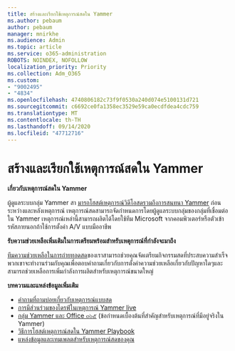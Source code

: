 ```yaml
---
title: สร้างและเรียกใช้เหตุการณ์สดใน Yammer
ms.author: pebaum
author: pebaum
manager: mnirkhe
ms.audience: Admin
ms.topic: article
ms.service: o365-administration
ROBOTS: NOINDEX, NOFOLLOW
localization_priority: Priority
ms.collection: Adm_O365
ms.custom:
- "9002495"
- "4834"
ms.openlocfilehash: 4740806182c73f9f0530a240d074e5100131d721
ms.sourcegitcommit: c6692ce0fa1358ec3529e59ca0ecdfdea4cdc759
ms.translationtype: MT
ms.contentlocale: th-TH
ms.lasthandoff: 09/14/2020
ms.locfileid: "47712716"
---
```

# <a name="create-and-run-live-events-in-yammer"></a>สร้างและเรียกใช้เหตุการณ์สดใน Yammer

**เกี่ยวกับเหตุการณ์สดใน Yammer**

ผู้ดูแลระบบกลุ่ม Yammer สา [มารถโฮสต์เหตุการณ์วิดีโอสดรวมถึงการสนทนา Yammer](https://docs.microsoft.com/yammer/manage-yammer-groups/yammer-live-events) ก่อนระหว่างและหลังเหตุการณ์ เหตุการณ์สดสามารถจัดกำหนดการโดยผู้ดูแลระบบกลุ่มของกลุ่มที่เชื่อมต่อใน Yammer เหตุการณ์เหล่านี้สามารถผลิตได้โดยใช้ทีม Microsoft จากคอมพิวเตอร์หรือตัวเข้ารหัสภายนอกถ้าใช้การตั้งค่า A/V แบบมืออาชีพ

**รับความช่วยเหลือเพิ่มเติมในการเตรียมพร้อมสำหรับเหตุการณ์ที่กำลังจะมาถึง**

[ทีมความช่วยเหลือในการถ่ายทอดสด](https://aka.ms/AA87gbh)ของเราสามารถช่วยคุณจัดเตรียมกิจกรรมสดที่ประสบความสำเร็จ พวกเขาจะทำงานร่วมกับคุณเพื่อตอบคำถามเกี่ยวกับการตั้งค่าความช่วยเหลือเกี่ยวกับปัญหาใดๆและสามารถช่วยเหลือการเพิ่มกำลังการผลิตสำหรับเหตุการณ์ขนาดใหญ่

**บทความและแหล่งข้อมูลเพิ่มเติม**

- [คำถามที่ถามบ่อยเกี่ยวกับเหตุการณ์แบบสด](https://support.office.com/article/43bbd59d-a734-4c8f-923d-6a239d137d34)
- [การมีส่วนร่วมของไดรฟ์ในเหตุการณ์ Yammer live](https://support.office.com/article/drive-engagement-in-a-yammer-live-event-c0244ad8-6dcb-419c-add9-2e4a00543412?ui=en-US&rs=en-US&ad=US)
- [กลุ่ม Yammer และ Office ๓๖๕](https://docs.microsoft.com/yammer/manage-yammer-groups/yammer-and-office-365-groups) (ข้อกำหนดเบื้องต้นที่สำคัญสำหรับเหตุการณ์ที่มีอยู่จริงใน Yammer)
- [วิธีการโฮสต์เหตุการณ์สดใน Yammer Playbook](https://aka.ms/LiveEventsinYammerplaybook)
- [แหล่งข้อมูลและเทมเพลตสำหรับเหตุการณ์สดของคุณ](https://aka.ms/LiveEventYammerTemplates)
